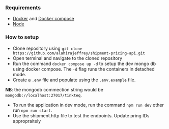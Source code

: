 ### Requirements

- [Docker](https://www.docker.com/) and [Docker compose](https://docs.docker.com/compose/install/)
- [Node](https://nodejs.org/en/download/package-manager?utm_cta=website-data-cloud-dummies)

### How to setup

- Clone repository using `git clone https://github.com/alahirajeffrey/shipment-pricing-api.git`
- Open terminal and navigate to the cloned repository
- Run the command `docker compose up -d` to setup the dev mongo db using docker compose. The `-d` flag runs the containers in detached mode.
- Create a `.env` file and populate using the `.env.example` file.

**NB**: the mongodb commection string would be `mongodb://localhost:27017/tinkteq`.

- To run the application in dev mode, run the command `npm run dev` other run `npm run start`.
- Use the shipment.http file to test the endpoints. Update pring IDs appropraitely
